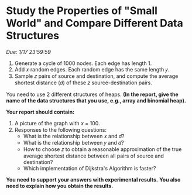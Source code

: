 
# Study the Properties of "Small World" and Compare Different Data Structures

*Due: 1/17 23:59:59*

1. Generate a cycle of 1000 nodes. Each edge has length 1.
2. Add 𝑥 random edges. Each random edge has the same length 𝑦. 
3. Sample 𝑧 pairs of source and destination, and compute the average shortest distance (𝑑) of these 𝑧 source-destination pairs.

You need to use 2 different structures of heaps. **(In the report, give the name of the data structures that you use, e.g., array and binomial heap).**

**Your report should contain:**

1. A picture of the graph with 𝑥 = 100.
2. Responses to the following questions: 
    - What is the relationship between 𝑥 and 𝑑? 
    - What is the relationship between 𝑦 and 𝑑?
    - How to choose 𝑧 to obtain a reasonable approximation of the true average shortest distance between all pairs of source and destination?
    - Which implementation of Dijkstra's Algorithm is faster?

**You need to support your answers with experimental results.** 
**You also need to explain how you obtain the results.**
